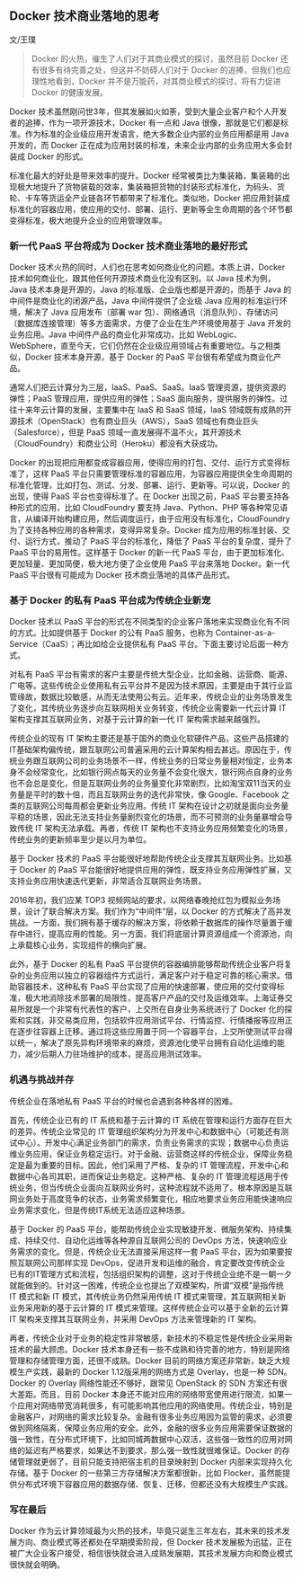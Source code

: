 ## Docker 技术商业落地的思考

文/王璞

>Docker 的火热，催生了人们对于其商业模式的探讨，虽然目前 Docker 还有很多有待完善之处，但这并不妨碍人们对于 Docker 的追捧，但我们也应理性地看到，Docker 并不是万能药，对其商业模式的探讨，将有力促进 Docker 的健康发展。

Docker 技术虽然刚问世3年，但其发展如火如荼，受到大量企业客户和个人开发者的追捧，作为一项开源技术，Docker 有一点和 Java 很像，那就是它们都是标准。作为标准的企业级应用开发语言，绝大多数企业内部的业务应用都是用 Java 开发的，而 Docker 正在成为应用封装的标准，未来企业内部的业务应用大多会封装成 Docker 的形式。

标准化最大的好处是带来效率的提升。Docker 经常被类比为集装箱，集装箱的出现极大地提升了货物装载的效率，集装箱把货物的封装形式标准化，为码头、货轮、卡车等货运全产业链各环节都带来了标准化。类似地，Docker 把应用封装成标准化的容器应用，使应用的交付、部署、运行、更新等全生命周期的各个环节都变得标准，极大地提升企业的应用管理效率。

### 新一代 PaaS 平台将成为 Docker 技术商业落地的最好形式

Docker 技术火热的同时，人们也在思考如何商业化的问题。本质上讲，Docker 技术如何商业化，跟其他任何开源技术商业化没有区别。以 Java 技术为例，Java 技术本身是开源的，Java 的标准版、企业版也都是开源的，而基于 Java 的中间件是商业化的闭源产品，Java 中间件提供了企业级 Java 应用的标准运行环境，解决了 Java 应用发布（部署 war 包）、网络通讯（消息队列）、存储访问（数据库连接管理）等多方面需求，方便了企业在生产环境使用基于 Java 开发的业务应用。Java 中间件产品的商业化非常成功，比如 WebLogic、WebSphere，直至今天，它们仍然在企业级应用领域占有重要地位。与之相类似，Docker 技术本身开源，基于 Docker 的 PaaS 平台很有希望成为商业化产品。

通常人们把云计算分为三层，IaaS、PaaS、SaaS。IaaS 管理资源，提供资源的弹性；PaaS 管理应用，提供应用的弹性；SaaS 面向服务，提供服务的弹性。过往十来年云计算的发展，主要集中在 IaaS 和 SaaS 领域，IaaS 领域既有成熟的开源技术（OpenStack）也有商业巨头（AWS），SaaS 领域也有商业巨头（Salesforce），但是 PaaS 领域一直发展得不温不火，其开源技术（CloudFoundry）和商业公司（Heroku）都没有大获成功。

Docker 的出现把应用都变成容器应用，使得应用的打包、交付、运行方式变得标准了，这样 PaaS 平台只需要管理标准的容器应用，为容器应用提供全生命周期的标准化管理，比如打包、测试、分发、部署、运行、更新等。可以说，Docker 的出现，使得 PaaS 平台也变得标准了。在 Docker 出现之前，PaaS 平台要支持各种形式的应用，比如 CloudFoundry 要支持 Java、Python、PHP 等各种常见语言，从编译开始构建应用，然后调度运行，由于应用没有标准化，CloudFoundry 为了支持各种应用的各种需求，变得异常复杂。Docker 成为应用的标准封装、交付、运行方式，推动了 PaaS 平台的标准化，降低了 PaaS 平台的复杂度，提升了 PaaS 平台的易用性。这样基于 Docker 的新一代 PaaS 平台，由于更加标准化、更加轻量、更加简便，极大地方便了企业使用 PaaS 平台来落地 Docker。新一代 PaaS 平台很有可能成为 Docker 技术商业落地的具体产品形式。

### 基于 Docker 的私有 PaaS 平台成为传统企业新宠

Docker 技术以 PaaS 平台的形式在不同类型的企业客户落地来实现商业化有不同的方式。比如提供基于 Docker 的公有 PaaS 服务，也称为 Container-as-a-Service（CaaS）；再比如给企业提供私有 PaaS 平台。下面主要讨论后面一种方式。

对私有 PaaS 平台有需求的客户主要是传统大型企业，比如金融、运营商、能源、广电等。这些传统企业使用私有云平台并不是因为技术原因，主要是由于其行业监管缘故，数据比较敏感，从而无法使用公有云。近年来，传统企业的业务场景发生了变化，其传统业务逐步向互联网相关业务转变，传统企业需要新一代云计算 IT 架构支撑其互联网业务，对基于云计算的新一代 IT 架构需求越来越强烈。

传统企业的现有 IT 架构主要还是基于国外的商业化软硬件产品，这些产品搭建的IT基础架构偏传统，跟互联网公司普遍采用的云计算架构相去甚远。原因在于，传统业务跟互联网公司的业务场景不一样，传统业务的日常业务量相对恒定，业务本身不会经常变化，比如银行网点每天的业务量不会变化很大，银行网点自身的业务也不会总是变化，但是互联网业务的业务量变化非常剧烈，比如淘宝双11当天的业务量是平时的数十倍，而且互联网业务的迭代非常快，像 Google、Facebook 之类的互联网公司每周都会更新业务应用。传统 IT 架构在设计之初就是面向业务量平稳的场景，因此无法支持业务量剧烈变化的场景，而不可预测的业务量暴增会导致传统 IT 架构无法承载。再者，传统 IT 架构也不支持业务应用频繁变化的场景，传统业务的更新频率至少是以月为单位。

基于 Docker 技术的 PaaS 平台能很好地帮助传统企业支撑其互联网业务。比如基于 Docker 的 PaaS 平台能很好地提供应用的弹性，既支持业务应用弹性扩展，又支持业务应用快速迭代更新，非常适合互联网业务场景。

2016年初，我们应某 TOP3 视频网站的要求，以网络春晚抢红包为模拟业务场景，设计了联合解决方案。我们作为“中间件”层，以 Docker 的方式解决了高并发挑战。一方面，我们拥有基于缓存的解决方案，将依赖于数据库的操作尽量置于缓存中进行，提高应用的性能。另一方面，我们将底层计算资源组成一个资源池，向上承载核心业务，实现组件的横向扩展。

此外，基于 Docker 的私有 PaaS 平台提供的容器编排能够帮助传统企业客户将复杂的业务应用以独立的容器组件方式运行，满足客户对于稳定可靠的核心需求。借助容器技术，这种私有 PaaS 平台实现了应用的快速部署，使应用的交付变得标准，极大地消除技术部署的局限性，提高客户产品的交付及运维效率。上海证券交易所就是一个非常有代表性的客户，上交所在自身业务系统进行了 Docker 化的探索和实践，非交易类应用，包括软件应用测试平台、行情监控、行情播报等应用正在逐步往容器上迁移。通过将这些应用置于同一个容器平台，上交所使测试平台得以统一，解决了原先异构环境带来的麻烦，资源池化使平台拥有自动化运维的能力，减少后期人力驻场维护的成本，提高应用测试效率。

### 机遇与挑战并存

传统企业在落地私有 PaaS 平台的时候也会遇到各种各样的困难。

首先，传统企业已有的 IT 系统和基于云计算的 IT 系统在管理和运行方面存在巨大的差异。传统企业常见的 IT 管理组织架构分为开发中心和数据中心（可能还有测试中心）。开发中心满足业务部门的需求，负责业务需求的实现；数据中心负责运维业务应用，保证业务稳定运行。对于金融、运营商这样的传统企业，保障业务稳定是最为重要的目标。因此，他们采用了严格、复杂的 IT 管理流程，开发中心和数据中心各司其职，进而保证业务稳定。这种严格、复杂的 IT 管理流程适用于传统业务，但当传统企业面向互联网业务时，这种流程就不适用了。根本原因是互联网业务处于高度竞争的状态，业务需求频繁变化，相应地要求业务应用能快速响应业务需求变化，但是传统IT系统无法适应这种场景。

基于 Docker 的 PaaS 平台，能帮助传统企业实现敏捷开发、微服务架构、持续集成、持续交付、自动化运维等各种源自互联网公司的 DevOps 方法，快速响应业务需求的变化。但是，传统企业无法直接采用这样一套 PaaS 平台，因为如果要按照互联网公司那样实现 DevOps，促进开发和运维的融合，肯定要改变传统企业已有的IT管理方式和流程，包括组织架构的调整，这对于传统企业绝不是一朝一夕就能做到的。针对这一困难，传统企业也提出了双模架构，所谓“双模”是指传统 IT 模式和新 IT 模式，其传统业务仍然采用传统 IT 模式来管理，其互联网相关新业务采用新的基于云计算的 IT 模式来管理。这样传统企业可以基于全新的云计算 IT 架构来支撑其互联网业务，并采用 DevOps 方法来管理新的 IT 架构。

再者，传统企业对于业务的稳定性非常敏感，新技术的不稳定性是传统企业采用新技术的最大顾虑。Docker 技术本身还有一些不成熟和待完善的地方，特别是网络管理和存储管理方面，还很不成熟。Docker 目前的网络方案还非常新，缺乏大规模生产实践，最新的 Docker 1.12版采用的网络方式是 Overlay，也是一种 SDN。Docker 的 Overlay 网络性能还不够好，跟常见 OpenStack 的 SDN 方案还有很大差距。而且，目前 Docker 本身还不能对应用的网络带宽使用进行限流，如果一个应用对网络带宽消耗很多，有可能影响其他应用的网络使用。传统企业，特别是金融客户，对网络的需求比较复杂。金融有很多业务应用因为监管的需求，必须要做到网络隔离，保障业务应用的安全。此外，金融的很多业务应用需要保证数据的强一致性，在分布式环境下，比如同城两数据中心双活，这些强一致性的应用对网络的延迟有严格要求，如果达不到要求，那么强一致性就很难保证。Docker 的存储管理就更弱了，目前只能支持把宿主机的目录映射到 Docker 内部来实现持久化存储。基于 Docker 的一些第三方存储解决方案都很新，比如 Flocker，虽然能提供分布式环境下容器应用的数据存储、恢复、迁移，但都还没有大规模生产实践。

### 写在最后

Docker 作为云计算领域最为火热的技术，毕竟只诞生三年左右，其未来的技术发展方向、商业模式等还都处在早期摸索阶段，但 Docker 技术发展极为迅猛，正在被广大企业客户接受，相信很快就会进入成熟发展期，其技术发展方向和商业模式很快就会明确。